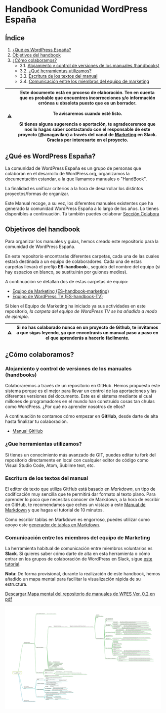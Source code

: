 # Handbook Comunidad WordPress España

## <a name="top">Índice</a>

1. [¿Qué es WordPress España?](#paso-1)
2. [Objetivos del handbook](#paso-2)
3. [¿Cómo colaboramos?](#paso-3)
    * 3.1. [Alojamiento y control de versiones de los manuales (handbooks)](#paso-3-1)
    * 3.2. [¿Qué herramientas utilizamos?](#paso-3-2)
    * 3.3. [Escritura de los textos del manual](#paso-3-3)
    * 3.4. [Comunicación entre los miembros del equipo de marketing](#paso-3-4)

| ⚠️ | Este documento está en proceso de elaboración. Ten en cuenta que es probable que encuentres incorrecciones y/o información errónea u obsoleta puesto que es un borrador. <br><br>Te avisaremos cuando esté listo. <br><br>Si tienes alguna sugerencia o aportación, te agradeceremos que nos lo hagas saber **contactando con el responsable de este proyecto (@anagavilan) a través del canal de [Marketing](https://wpes.slack.com/archives/C2MA1HA20) en Slack**. Gracias por interesarte en el proyecto. | 
|-----------|--|

## <a name="paso-1">¿Qué es WordPress España?</a>

La comunidad de WordPress España es un grupo de personas que colaboran en el desarrollo de WordPress.org, organizamos la documentación estandar, a la que llamamos manuales o "HandBook".

La finalidad es unificar criterios a la hora de desarrollar los distintos proyectos/formas de organizar.

Este Manual recoge, a su vez, los diferentes manuales existentes que ha generado la comunidad WordPress España a lo largo de los años. Lo tienes disponibles a continuación.
Tú también puedes colaborar [Sección Colabora](https://es.wordpress.org/colabora)

## <a name="paso-2">Objetivos del handbook</a>

Para organizar los manuales y guías, hemos creado este repositorio para la comunidad de WordPress España.

En este repositorio encontrarás diferentes carpetas, cada una de las cuales estará destinada a un equipo de colaboradores. Cada una de estas carpetas llevará el prefijo **ES-handbook-**, seguido del nombre del equipo (si hay espacios en blanco, se sustituirán por guiones medios).

A continuación se detallan dos de estas carpetas de equipo:

- [Equipo de Marketing (ES-handbook-marketing)](ES-handbook-marketing/)
- [Equipo de WordPress TV (ES-handbook-TV)](ES-handbook-tv/)

Si bien el Equipo de Marketing ha iniciado ya sus actividades en este repositorio, *la carpeta del equipo de WordPress TV se ha añadido a modo de ejemplo*.

| ⚠️ | Si no has colaborado nunca en un proyecto de Github, te invitamos a que sigas leyendo, ya que encontrarás un manual paso a paso en el que aprenderás a hacerlo fácilmente. | 
|-----------|--|

## <a name="paso-3">¿Cómo colaboramos?</a>

### <a name="paso-3-1">Alojamiento y control de versiones de los manuales (handbooks)</a>

Colaboraremos a través de un repositorio en GitHub. Hemos propuesto este sistema porque es el mejor para llevar un control de las aportaciones y las diferentes versiones del documento. Este es el sistema mediante el cual millones de programadores en el mundo han construido cosas tan chulas como WordPress. ¿Por qué no aprender nosotros de ellos?

A continuación te contamos cómo empezar en **GitHub**, desde darte de alta hasta finalizar tu colaboración.

- [Manual GitHub](manual-github/README.md)

### <a name="paso-3-2">¿Que herramientas utilizamos?</a>

Si tienes un conocimiento más avanzado de GIT, puedes editar tu fork del repositorio directamente en local con cualquier editor de código como Visual Studio Code, Atom, Sublime text, etc.

### <a name="paso-3-3">Escritura de los textos del manual</a>

El editor de texto que utiliza GitHub está basado en *Markdown*, un tipo de codificación muy sencilla que te permitirá dar formato al texto plano. Para aprender lo poco que necesitas conocer de Markdown, a la hora de escribir en GitHub, te recomendamos que eches un vistazo a este [Manual de Markdown](https://commonmark.org/help/) y que hagas el tutorial de 10 minutos.

Como escribir tablas en Markdown es engorroso, puedes utilizar como apoyo este [generador de tablas en Markdown](https://www.tablesgenerator.com/markdown_tables).

### <a name="paso-3-4">Comunicación entre los miembros del equipo de Marketing</a>

La herramienta habitual de comunicación entre miembros voluntarios es **Slack**. Si quieres saber cómo darte de alta en esta herramienta o cómo entrar en los grupos de colaboración de WordPress en Slack, sigue [este tutorial](https://es.wordpress.org/guias/chat/).

**Nota**: De forma provisional, durante la realización de este handbook, hemos añadido un mapa mental para facilitar la visualización rápida de su estructura.

[Descargar Mapa mental del repositorio de manuales de WPES Ver. 0.2 en pdf](assets/Mapa-mental-WPES-V-0_3.pdf)

![Esquema de los manuales de la Comunidad WordPress España](assets/Mapa-mental-WPES-V-0_3.png)

